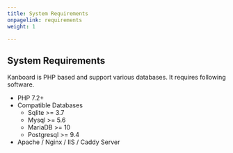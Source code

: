 ```yaml
---
title: System Requirements
onpagelink: requirements
weight: 1

---
```


System Requirements
-------------------

Kanboard is PHP based and support various databases. It requires following software.

*   PHP 7.2+
*   Compatible Databases
    *   Sqlite >= 3.7
    *   Mysql >= 5.6
    *   MariaDB >= 10
    *   Postgresql >= 9.4
*   Apache / Nginx / IIS / Caddy Server

